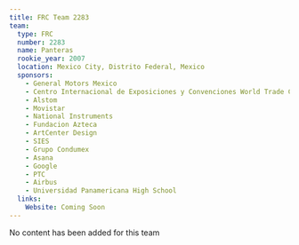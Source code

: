 ```yaml
---
title: FRC Team 2283
team:
  type: FRC
  number: 2283
  name: Panteras
  rookie_year: 2007
  location: Mexico City, Distrito Federal, Mexico
  sponsors:
    - General Motors Mexico
    - Centro Internacional de Exposiciones y Convenciones World Trade Center Mexico City
    - Alstom
    - Movistar
    - National Instruments
    - Fundacion Azteca
    - ArtCenter Design
    - SIES
    - Grupo Condumex
    - Asana
    - Google
    - PTC
    - Airbus
    - Universidad Panamericana High School
  links:
    Website: Coming Soon
---
```

No content has been added for this team